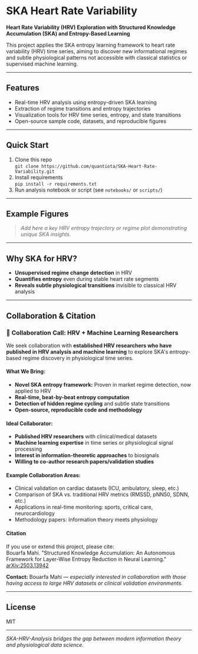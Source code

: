 # SKA Heart Rate Variability

**Heart Rate Variability (HRV) Exploration with Structured Knowledge Accumulation (SKA) and Entropy-Based Learning**

This project applies the SKA entropy learning framework to heart rate variability (HRV) time series, aiming to discover new informational regimes and subtle physiological patterns not accessible with classical statistics or supervised machine learning.

---

## Features

- Real-time HRV analysis using entropy-driven SKA learning
- Extraction of regime transitions and entropy trajectories
- Visualization tools for HRV time series, entropy, and state transitions
- Open-source sample code, datasets, and reproducible figures

---

## Quick Start

1. Clone this repo  
   `git clone https://github.com/quantiota/SKA-Heart-Rate-Variability.git`
2. Install requirements  
   `pip install -r requirements.txt`
3. Run analysis notebook or script (see `notebooks/` or `scripts/`)

---

## Example Figures

> _Add here a key HRV entropy trajectory or regime plot demonstrating unique SKA insights._

---

## Why SKA for HRV?

- **Unsupervised regime change detection** in HRV
- **Quantifies entropy** even during stable heart rate segments
- **Reveals subtle physiological transitions** invisible to classical HRV analysis

---

## Collaboration & Citation

### 👥 **Collaboration Call: HRV + Machine Learning Researchers**

We seek collaboration with **established HRV researchers who have published in HRV analysis and machine learning** to explore SKA's entropy-based regime discovery in physiological time series.

#### What We Bring:
- **Novel SKA entropy framework:** Proven in market regime detection, now applied to HRV
- **Real-time, beat-by-beat entropy computation**
- **Detection of hidden regime cycling** and subtle state transitions
- **Open-source, reproducible code and methodology**

#### Ideal Collaborator:
- **Published HRV researchers** with clinical/medical datasets
- **Machine learning expertise** in time series or physiological signal processing
- **Interest in information-theoretic approaches** to biosignals
- **Willing to co-author research papers/validation studies**

#### Example Collaboration Areas:
- Clinical validation on cardiac datasets (ICU, ambulatory, sleep, etc.)
- Comparison of SKA vs. traditional HRV metrics (RMSSD, pNN50, SDNN, etc.)
- Applications in real-time monitoring: sports, critical care, neurocardiology
- Methodology papers: Information theory meets physiology

#### Citation

If you use or extend this project, please cite:  
Bouarfa Mahi. "Structured Knowledge Accumulation: An Autonomous Framework for Layer-Wise Entropy Reduction in Neural Learning." [arXiv:2503.13942](https://arxiv.org/abs/2503.13942)

**Contact:** Bouarfa Mahi — _especially interested in collaboration with those having access to large HRV datasets or clinical validation environments._

---

## License

MIT

---

*SKA-HRV-Analysis bridges the gap between modern information theory and physiological data science.*
